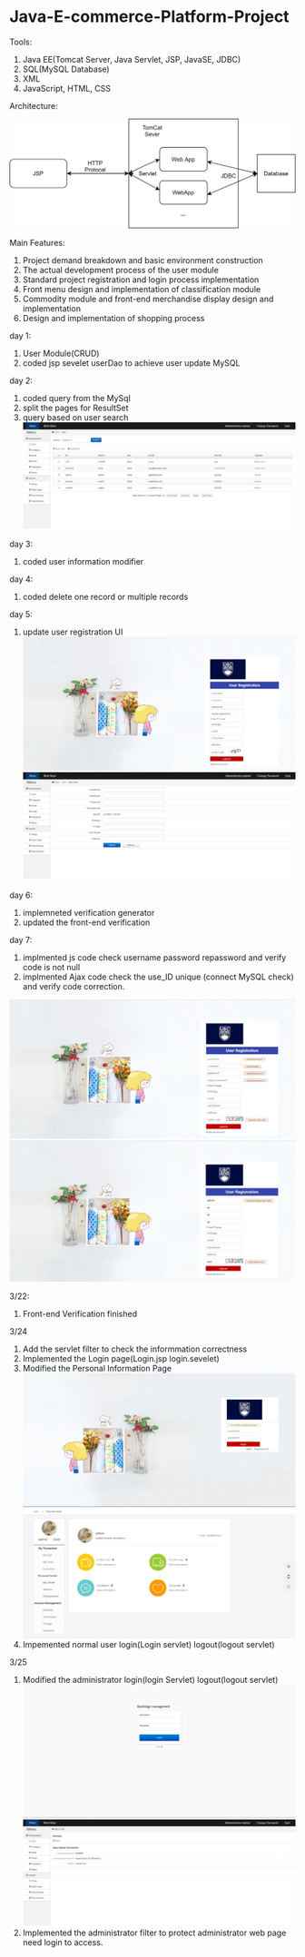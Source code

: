 # Java-E-commerce-Platform-Project

Tools:
1. Java EE(Tomcat Server, Java Servlet, JSP, JavaSE, JDBC)
2. SQL(MySQL Database)
3. XML
4. JavaScript, HTML, CSS

Architecture:

![](README_files/1.png)


Main Features:
1. Project demand breakdown and basic environment construction
2. The actual development process of the user module
3. Standard project registration and login process implementation
4. Front menu design and implementation of classification module
5. Commodity module and front-end merchandise display design and implementation
6. Design and implementation of shopping process



day 1:
1. User Module(CRUD)
2. coded jsp sevelet userDao to achieve user update MySQL

day 2:
1. coded query from the MySql
2. split the pages for ResultSet
3. query based on user search
![](README_files/10.jpg)

day 3:
1. coded user information modifier

day 4:
1. coded delete one record or multiple records

day 5:
1. update user registration UI
![](README_files/1.jpg)
![](README_files/2.jpg)


day 6:
1. implemneted verification generator
2. updated the front-end verification

day 7:
1. implmented js code check username password repassword and verify code is not null
2. implmented Ajax code check the use_ID unique (connect MySQL check) and verify code correction.

![](README_files/4.jpg)
![](README_files/5.jpg)

3/22:
1. Front-end Verification finished

3/24
1. Add the servlet filter to check the informmation correctness
2. Implemented the Login page(Login.jsp login.sevelet)
3. Modified the Personal Information Page
![](README_files/6.jpg)
![](README_files/7.jpg)
4. Impemented normal user login(Login servlet) logout(logout servlet)

3/25
1. Modified the administrator login(login Servlet) logout(logout servlet)
![](README_files/8.jpg)
![](README_files/9.jpg)
2. Implemented the administrator filter to protect administrator web page need login to access.